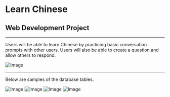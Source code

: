 # Learn Chinese
## Web Development Project
---

Users will be able to learn Chinese by practicing basic conversation prompts with other users. Users will also be able to create a question and allow others to respond. 


![Image](../Website_Project/public/images/Flowchart.jpeg)

---

Below are samples of the database tables. 

![Image](../Website_Project/public/images/databases.jpg)
![Image](../Website_Project/public/images/postDemo.jpg)
![Image](../Website_Project/public/images/promptDemo.jpg)
![Image](../Website_Project/public/images/userDemo.jpg)

